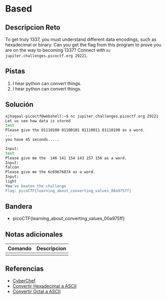 # Based

## Descripcion Reto
To get truly 1337, you must understand different data encodings, such as hexadecimal or binary. Can you get the flag from this program to prove you are on the way to becoming 1337? Connect with `nc jupiter.challenges.picoctf.org 29221`.

## Pistas
1. I hear python can convert things.
2. I hear python can convert things.

## Solución
```bash
ajhagaal-picoctf@webshell:~$ nc jupiter.challenges.picoctf.org 29221
Let us see how data is stored
test
Please give the 01110100 01100101 01110011 01110100 as a word.
...
you have 45 seconds.....

Input:
test
Please give me the  146 141 154 143 157 156 as a word.
Input:
falcon
Please give me the 6c69676874 as a word.
Input:
light
You've beaten the challenge
Flag: picoCTF{learning_about_converting_values_00a975ff}
```

## Bandera
* picoCTF{learning_about_converting_values_00a975ff}

## Notas adicionales
| Comando | Descripcion |
|---------|-------------|
|  |  |

## Referencias
- [CyberChef](https://gchq.github.io/CyberChef/#recipe=From_Binary('Space',8)&input=NmM2OTY3Njg3NA)
- [Convertir Hexadecimal a ASCII](https://gchq.github.io/CyberChef/#recipe=From_Binary('Space',8)&input=NmM2OTY3Njg3NA)
- [Convertir Octal a ASCII](http://www.unit-conversion.info/texttools/octal/)
